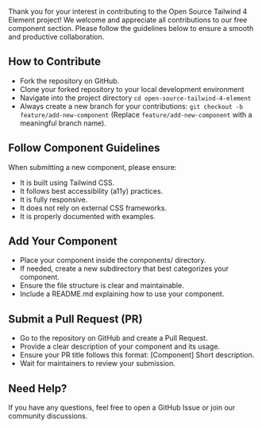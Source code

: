 Thank you for your interest in contributing to the Open Source Tailwind 4 Element project! We welcome and appreciate all contributions to our free component section. Please follow the guidelines below to ensure a smooth and productive collaboration.

## How to Contribute
* Fork the repository on GitHub.
* Clone your forked repository to your local development environment
* Navigate into the project directory `cd open-source-tailwind-4-element`
* Always create a new branch for your contributions: `git checkout -b feature/add-new-component` (Replace `feature/add-new-component` with a meaningful branch name).

## Follow Component Guidelines

When submitting a new component, please ensure:
* It is built using Tailwind CSS.
* It follows best accessibility (a11y) practices.
* It is fully responsive.
* It does not rely on external CSS frameworks.
* It is properly documented with examples.

## Add Your Component
* Place your component inside the components/ directory.
* If needed, create a new subdirectory that best categorizes your component.
* Ensure the file structure is clear and maintainable.
* Include a README.md explaining how to use your component.

## Submit a Pull Request (PR)
* Go to the repository on GitHub and create a Pull Request.
* Provide a clear description of your component and its usage.
* Ensure your PR title follows this format: [Component] Short description.
* Wait for maintainers to review your submission.

## Need Help?
If you have any questions, feel free to open a GitHub Issue or join our community discussions.
